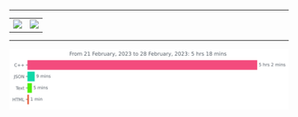 ***
<table border="0" align="center">
  <tr>
    <td align="center" valign="center"><img src="https://github-readme-stats.vercel.app/api?username=JW5123&show_icons=true&theme=nightowl"></td>
    <td align="center" valign="center"><img src="https://github-readme-stats.vercel.app/api/top-langs/?username=JW5123&theme=nightowl&layout=compact" width="300px"></td>
  </tr>
</table>

***

<img src="https://github.com/JW5123/JW5123/blob/main/images/stat.svg" alt="JW5123 WakaTime Activity">
